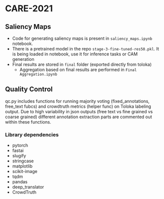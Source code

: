 # CARE-2021

## Saliency Maps

- Code for generating  saliency maps is present in `saliency_maps.ipynb` notebook.
- There is a pretrained model in the repo `stage-3-fine-tuned-res50.pkl`. It is being loaded in notebook, use it for inference tasks or CAM generation
- Final results are stored in `final` folder (exported directly from toloka)
  -  Aggregation based on final results are performed in `Final Aggregation.ipynb`

## Quality Control

qc.py includes functions for running majority voting (fixed_annotations, free_text fubcs) and crowdtruth metrics (helper func) on Toloka labeling output. Due to high variability in json outputs (free text vs fine grained vs coarse grained) different annotation extraction parts are commented out within these functions.

### Library dependencies
- pytorch
- fastai
- slugify
- stringcase
- matplotlib
- scikit-image
- tqdm
- pandas
- deep_translator
- CrowdTruth
